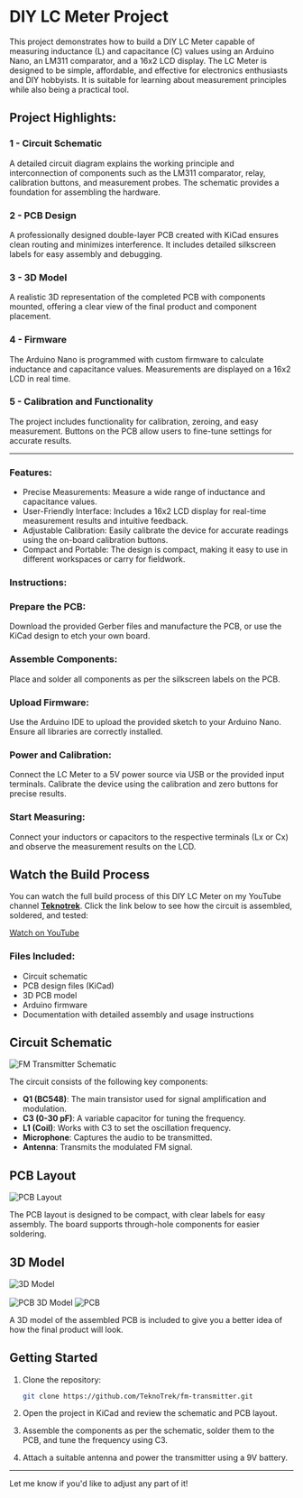 # DIY LC Meter Project

This project demonstrates how to build a DIY LC Meter capable of measuring inductance (L) and capacitance (C) values using an Arduino Nano, an LM311 comparator, and a 16x2 LCD display. The LC Meter is designed to be simple, affordable, and effective for electronics enthusiasts and DIY hobbyists. It is suitable for learning about measurement principles while also being a practical tool.

## Project Highlights:

### 1 - Circuit Schematic
A detailed circuit diagram explains the working principle and interconnection of components such as the LM311 comparator, relay, calibration buttons, and measurement probes. The schematic provides a foundation for assembling the hardware.

### 2 - PCB Design
A professionally designed double-layer PCB created with KiCad ensures clean routing and minimizes interference. It includes detailed silkscreen labels for easy assembly and debugging.

### 3 - 3D Model
A realistic 3D representation of the completed PCB with components mounted, offering a clear view of the final product and component placement.

### 4 - Firmware
The Arduino Nano is programmed with custom firmware to calculate inductance and capacitance values. Measurements are displayed on a 16x2 LCD in real time.

### 5 - Calibration and Functionality
The project includes functionality for calibration, zeroing, and easy measurement. Buttons on the PCB allow users to fine-tune settings for accurate results.

---

### Features:
- Precise Measurements: Measure a wide range of inductance and capacitance values.
- User-Friendly Interface: Includes a 16x2 LCD display for real-time measurement results and intuitive feedback.
- Adjustable Calibration: Easily calibrate the device for accurate readings using the on-board calibration buttons.
- Compact and Portable: The design is compact, making it easy to use in different workspaces or carry for fieldwork.


### Instructions:
### Prepare the PCB:
Download the provided Gerber files and manufacture the PCB, or use the KiCad design to etch your own board.

### Assemble Components:
Place and solder all components as per the silkscreen labels on the PCB.

### Upload Firmware:
Use the Arduino IDE to upload the provided sketch to your Arduino Nano. Ensure all libraries are correctly installed.

### Power and Calibration:
Connect the LC Meter to a 5V power source via USB or the provided input terminals. Calibrate the device using the calibration and zero buttons for precise results.

### Start Measuring:
Connect your inductors or capacitors to the respective terminals (Lx or Cx) and observe the measurement results on the LCD.

## Watch the Build Process

You can watch the full build process of this DIY LC Meter on my YouTube channel [**Teknotrek**](https://www.youtube.com/@TeknoTrek). Click the link below to see how the circuit is assembled, soldered, and tested:

[Watch on YouTube](https://youtu.be/YbbpxDlLRkQ)

### Files Included:
- Circuit schematic
- PCB design files (KiCad)
- 3D PCB model
- Arduino firmware
- Documentation with detailed assembly and usage instructions

## Circuit Schematic

![FM Transmitter Schematic](https://raw.githubusercontent.com/TeknoTrek/Fm-Transmitter/refs/heads/main/images/fm-transmitter-circuit.jpg)

The circuit consists of the following key components:
- **Q1 (BC548)**: The main transistor used for signal amplification and modulation.
- **C3 (0-30 pF)**: A variable capacitor for tuning the frequency.
- **L1 (Coil)**: Works with C3 to set the oscillation frequency.
- **Microphone**: Captures the audio to be transmitted.
- **Antenna**: Transmits the modulated FM signal.

## PCB Layout

![PCB Layout](https://raw.githubusercontent.com/TeknoTrek/Fm-Transmitter/refs/heads/main/images/fm-transmitter-pcb.jpg)

The PCB layout is designed to be compact, with clear labels for easy assembly. The board supports through-hole components for easier soldering.

## 3D Model

![3D Model](https://raw.githubusercontent.com/TeknoTrek/Fm-Transmitter/refs/heads/main/images/fm-transmitter-pcb-3d-model.jpg)

<img align="center"  alt="PCB 3D Model" src="https://raw.githubusercontent.com/TeknoTrek/Fm-Transmitter/refs/heads/main/images/fm-transmitter-pcb-3d.jpg">

<img align="center"  alt="PCB" src="https://raw.githubusercontent.com/TeknoTrek/Fm-Transmitter/refs/heads/main/images/fm-transmitter-pcb-2.jpg">

A 3D model of the assembled PCB is included to give you a better idea of how the final product will look.

## Getting Started

1. Clone the repository:
   ```bash
   git clone https://github.com/TeknoTrek/fm-transmitter.git
   ```

2. Open the project in KiCad and review the schematic and PCB layout.

3. Assemble the components as per the schematic, solder them to the PCB, and tune the frequency using C3.

4. Attach a suitable antenna and power the transmitter using a 9V battery.

---

Let me know if you'd like to adjust any part of it!